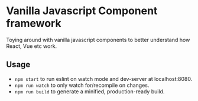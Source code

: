 # Vanilla Javascript Component framework

Toying around with vanilla javascript components to better understand how React, Vue etc work.

## Usage

-   `npm start` to run eslint on watch mode and dev-server at localhost:8080.
-   `npm run watch` to only watch for/recompile on changes.
-   `npm run build` to generate a minified, production-ready build.

